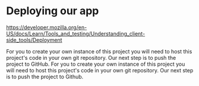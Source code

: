 # Deploying our app
https://developer.mozilla.org/en-US/docs/Learn/Tools_and_testing/Understanding_client-side_tools/Deployment


For you to create your own instance of this project you will need to host this project's code in your own git repository. Our next step is to push the project to GitHub.
For you to create your own instance of this project you will need to host this project's
code in your own git repository. Our next step is to push the project to Github.
